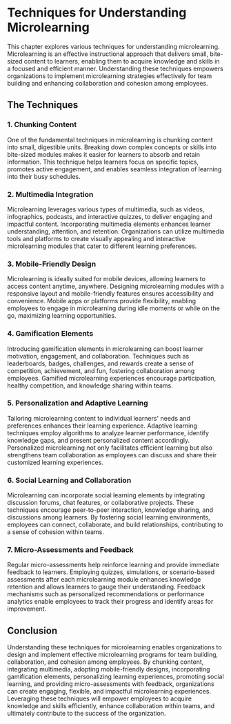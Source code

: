 Techniques for Understanding Microlearning
===================================================

This chapter explores various techniques for understanding microlearning. Microlearning is an effective instructional approach that delivers small, bite-sized content to learners, enabling them to acquire knowledge and skills in a focused and efficient manner. Understanding these techniques empowers organizations to implement microlearning strategies effectively for team building and enhancing collaboration and cohesion among employees.

The Techniques
--------------

### 1\. Chunking Content

One of the fundamental techniques in microlearning is chunking content into small, digestible units. Breaking down complex concepts or skills into bite-sized modules makes it easier for learners to absorb and retain information. This technique helps learners focus on specific topics, promotes active engagement, and enables seamless integration of learning into their busy schedules.

### 2\. Multimedia Integration

Microlearning leverages various types of multimedia, such as videos, infographics, podcasts, and interactive quizzes, to deliver engaging and impactful content. Incorporating multimedia elements enhances learner understanding, attention, and retention. Organizations can utilize multimedia tools and platforms to create visually appealing and interactive microlearning modules that cater to different learning preferences.

### 3\. Mobile-Friendly Design

Microlearning is ideally suited for mobile devices, allowing learners to access content anytime, anywhere. Designing microlearning modules with a responsive layout and mobile-friendly features ensures accessibility and convenience. Mobile apps or platforms provide flexibility, enabling employees to engage in microlearning during idle moments or while on the go, maximizing learning opportunities.

### 4\. Gamification Elements

Introducing gamification elements in microlearning can boost learner motivation, engagement, and collaboration. Techniques such as leaderboards, badges, challenges, and rewards create a sense of competition, achievement, and fun, fostering collaboration among employees. Gamified microlearning experiences encourage participation, healthy competition, and knowledge sharing within teams.

### 5\. Personalization and Adaptive Learning

Tailoring microlearning content to individual learners' needs and preferences enhances their learning experience. Adaptive learning techniques employ algorithms to analyze learner performance, identify knowledge gaps, and present personalized content accordingly. Personalized microlearning not only facilitates efficient learning but also strengthens team collaboration as employees can discuss and share their customized learning experiences.

### 6\. Social Learning and Collaboration

Microlearning can incorporate social learning elements by integrating discussion forums, chat features, or collaborative projects. These techniques encourage peer-to-peer interaction, knowledge sharing, and discussions among learners. By fostering social learning environments, employees can connect, collaborate, and build relationships, contributing to a sense of cohesion within teams.

### 7\. Micro-Assessments and Feedback

Regular micro-assessments help reinforce learning and provide immediate feedback to learners. Employing quizzes, simulations, or scenario-based assessments after each microlearning module enhances knowledge retention and allows learners to gauge their understanding. Feedback mechanisms such as personalized recommendations or performance analytics enable employees to track their progress and identify areas for improvement.

Conclusion
----------

Understanding these techniques for microlearning enables organizations to design and implement effective microlearning programs for team building, collaboration, and cohesion among employees. By chunking content, integrating multimedia, adopting mobile-friendly designs, incorporating gamification elements, personalizing learning experiences, promoting social learning, and providing micro-assessments with feedback, organizations can create engaging, flexible, and impactful microlearning experiences. Leveraging these techniques will empower employees to acquire knowledge and skills efficiently, enhance collaboration within teams, and ultimately contribute to the success of the organization.
